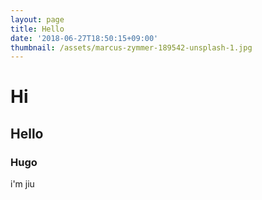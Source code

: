 ```yaml
---
layout: page
title: Hello
date: '2018-06-27T18:50:15+09:00'
thumbnail: /assets/marcus-zymmer-189542-unsplash-1.jpg
---
```

# Hi
## Hello
### Hugo
i'm jiu
